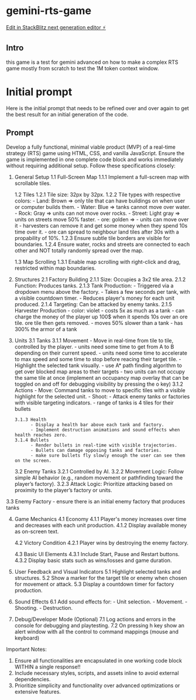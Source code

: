 # gemini-rts-game

[Edit in StackBlitz next generation editor ⚡️](https://stackblitz.com/~/github.com/theSystem85/gemini-rts-game)

## Intro
this game is a test for gemini advanced on how to make a complex RTS game mostly from scratch to test the 1M token context window.

# Initial prompt
Here is the initial prompt that needs to be refined over and over again to get the best result for an initial generation of the code.

## Prompt
Develop a fully functional, minimal viable product (MVP) of a real-time strategy (RTS) game using HTML, CSS, and vanilla JavaScript. Ensure the game is implemented in one complete code block and works immediately without requiring additional setup. Follow these specifications closely:

1. General Setup
   1.1 Full-Screen Map
       1.1.1 Implement a full-screen map with scrollable tiles.

   1.2 Tiles
       1.2.1 Tile size: 32px by 32px.
       1.2.2 Tile types with respective colors:
             - Land: Brown => only tile that can have buildings on when user or computer builds them.
             - Water: Blue => tanks cannot move over water.
             - Rock: Gray => units can not move over rocks.
             - Street: Light gray => units on streets move 50% faster.
             - ore: golden =>
               - units can move over it
               - harvesters can remove it and get some money when they spend 10s time over it.
               - ore can spread to neighbour land tiles after 30s with a propability of 10%.
       1.2.3 Ensure subtle tile borders are visible for boundaries.
       1.2.4 Ensure water, rocks and streets are connected to each other and NOT totally randomly spread over the map.

   1.3 Map Scrolling
       1.3.1 Enable map scrolling with right-click and drag, restricted within map boundaries.

2. Structures
   2.1 Factory Building
       2.1.1 Size: Occupies a 3x2 tile area.
       2.1.2 Function: Produces tanks.
       2.1.3 Tank Production:
             - Triggered via a dropdown menu above the factory.
             - Takes a few seconds per tank, with a visible countdown timer.
             - Reduces player's money for each unit produced.
       2.1.4 Targeting: Can be attacked by enemy tanks.
       2.1.5 Harvester Production
        - color: violet
        - costs 5x as much as a tank
        - can charge the money of the player up 100$ when it spends 10s over an ore tile. ore tile then gets removed.
        - moves 50% slower than a tank
        - has 300% the armor of a tank

3. Units
   3.1 Tanks
       3.1.1 Movement
             - Move in real-time from tile to tile, controlled by the player.
             - units need some time to get from A to B depending on their current speed.
             - units need some time to accelerate to max speed and some time to stop before reacing their target tile.
             - Highlight the selected tank visually.
             - use A* path finding algorithm to get over blocked map areas to their targets
             - two units can not occupy the same tile at once (implement an occupancy map overlay that can be toggled on and off for debugging visibility by pressing the o key)
       3.1.2 Actions
             - Move: Command tanks to move to specific tiles with a visible highlight for the selected unit.
             - Shoot:
              - Attack enemy tanks or factories with visible targeting indicators.
              - range of tanks is 4 tiles for their bullets

       3.1.3 Health
             - Display a health bar above each tank and factory.
             - Implement destruction animations and sound effects when health reaches zero.
       3.1.4 Bullets
             - Render bullets in real-time with visible trajectories.
             - Bullets can damage opposing tanks and factories.
             - make sure bullets fly slowly enough the user can see them on the screen.

   3.2 Enemy Tanks
       3.2.1 Controlled by AI.
       3.2.2 Movement Logic: Follow simple AI behavior (e.g., random movement or pathfinding toward the player’s factory).
       3.2.3 Attack Logic: Prioritize attacking based on proximity to the player’s factory or units.

  3.3 Enemy Factory
    - ensure there is an initial enemy factory that produces tanks

4. Game Mechanics
   4.1 Economy
       4.1.1 Player's money increases over time and decreases with each unit production.
       4.1.2 Display available money as on-screen text.

   4.2 Victory Condition
       4.2.1 Player wins by destroying the enemy factory.

   4.3 Basic UI Elements
       4.3.1 Include Start, Pause and Restart buttons.
       4.3.2 Display basic stats such as wins/losses and game duration.

5. User Feedback and Visual Indicators
   5.1 Highlight selected tanks and structures.
   5.2 Show a marker for the target tile or enemy when chosen for movement or attack.
   5.3 Display a countdown timer for factory production.

6. Sound Effects
   6.1 Add sound effects for:
       - Unit selection.
       - Movement.
       - Shooting.
       - Destruction.

7. Debug/Developer Mode (Optional)
   7.1 Log actions and errors in the console for debugging and playtesting.
   7.2 On pressing h key show an alert window with all the control to command mappings (mouse and keyboard)

Important Notes:
1. Ensure all functionalities are encapsulated in one working code block WITHIN a single response!!
2. Include necessary styles, scripts, and assets inline to avoid external dependencies.
3. Prioritize simplicity and functionality over advanced optimizations or extensive features.
